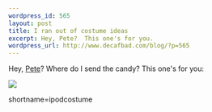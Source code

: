 ```yaml
--- 
wordpress_id: 565
layout: post
title: I ran out of costume ideas
excerpt: Hey, Pete?  This one's for you.
wordpress_url: http://www.decafbad.com/blog/?p=565
---
```

Hey, [Pete](http://www.rasterweb.net/raster/200410.html#10272004091236)?  Where do I send the candy?  This one's for you:

<a href="http://www.ipmradio.com/webcam/webcam_2004/103004_halloween/bobs/ipmradio0017.html"><img src="http://www.decafbad.com/2004/11/02/ipod-halloween.jpg" /></a>
<!--more-->
shortname=ipodcostume
